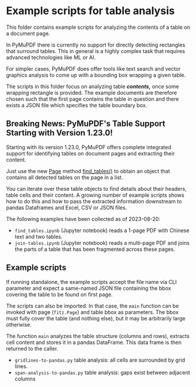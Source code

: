 # Example scripts for table analysis

This folder contains example scripts for analyzing the contents of a table on a document page.

In PyMuPDF there is currently no support for directly detecting rectangles that surround tables. This in general is a highly complex task that requires advanced technologies like ML or AI.

For simpler cases, PyMuPDF does offer tools like text search and vector graphics analysis to come up with a bounding box wrapping a given table.

The scripts in this folder focus on analyzing table **_contents,_** once some wrapping rectangle is provided. The example documents are therefore chosen such that the first page contains the table in question and there exists a JSON file which specifies the table boundary box.

## Breaking News: PyMuPDF's Table Support Starting with Version 1.23.0!
Starting with its version 1.23.0, PyMuPDF offers complete integrated support for identifying tables on document pages and extracting their content.

Just use the new [Page](https://pymupdf.readthedocs.io/en/latest/page.html) method [find_tables()]((https://pymupdf.readthedocs.io/en/latest/page.html#Page.find_tables)) to obtain an object that contains all detected tables on the page in a list.

You can iterate over these table objects to find details about their headers, table cells and their content. A growing number of example scripts shows how to do this and how to pass the extracted information downstream to pandas Dataframes and Excel, CSV or JSON files.

The following examples have been collected as of 2023-08-20:

* `find_tables.ipynb` (Jupyter notebook) reads a 1-page PDF with Chinese text and two tables.
* `join-tables.ipynb` (Jupyter notebook) reads a multi-page PDF and joins the parts of a table that has been fragmented across these pages.

## Example scripts
If running standalone, the example scripts accept the file name via CLI parameter and expect a same-named JSON file containing the bbox covering the table to be found on first page.

The scripts can also be imported. In that case, the `main` function can be invoked with page (`fitz.Page`) and table bbox as parameters. The bbox must fully cover the table (and nothing else), but it may be arbitrarily large otherwise.

The function `main` analyzes the table structure (columns and rows), extracts cell content and stores it in a pandas DataFrame. This data frame is then returned to the caller.

* `gridlines-to-pandas.py` table analysis: all cells are surrounded by grid lines.
* `span-analysis-to-pandas.py` table analysis: gaps exist between adjacent columns 
